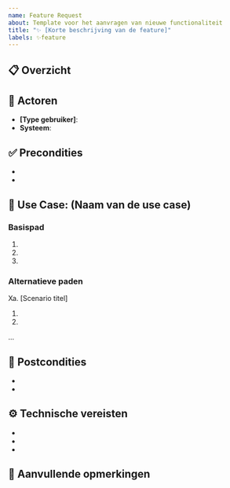 ```yaml
---
name: Feature Request
about: Template voor het aanvragen van nieuwe functionaliteit
title: "✨ [Korte beschrijving van de feature]"
labels: ✨feature
---
```


## 📋 Overzicht

<!-- Beschrijf kort en bondig wat deze feature moet doen -->

## 👥 Actoren

<!-- Wie gaat deze functionaliteit gebruiken? -->
- **[Type gebruiker]**: <!-- Beschrijving van de gebruiker -->
- **Systeem**: <!-- Welke systemen zijn betrokken -->

## ✅ Precondities

<!-- Wanneer kan de gebruiker deze functie gebruiken? -->
- <!-- Preconditie 1 -->
- <!-- Preconditie 2 -->

## 🎯 Use Case: (Naam van de use case)

### Basispad

1. <!-- Stap 1 -->
1. <!-- Stap 2 -->
1. <!-- Stap 3 -->

### Alternatieve paden

<!-- Beschrijf hier alle alternatieve scenario's en foutcondities -->

Xa. [Scenario titel] 

   1. <!-- Alternatieve stap 1 -->
   1. <!-- Alternatieve stap 2 -->
   ...

## 🏁 Postcondities

<!-- Wat is het resultaat na succesvolle uitvoering? -->

- <!-- Resultaat 1 -->
- <!-- Resultaat 2 -->

## ⚙️ Technische vereisten

<!-- Lijst met technische eisen voor de implementatie -->

- <!-- Vereiste 1 -->
- <!-- Vereiste 2 -->
- <!-- Vereiste 3 -->

## 📝 Aanvullende opmerkingen
<!-- Optioneel: overige informatie die relevant is voor deze feature -->